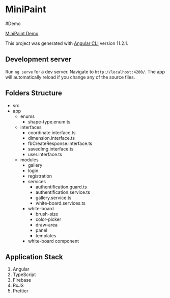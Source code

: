 # MiniPaint

#Demo 
<p><a href="https://rustamlevkovski.github.io/Innowise-lab-internship-Level-2-Mini-paint/">MiniPaint Demo</a> </p>

This project was generated with [Angular CLI](https://github.com/angular/angular-cli) version 11.2.1.

## Development server

Run `ng serve` for a dev server. Navigate to `http://localhost:4200/`. The app will automatically reload if you change any of the source files.

## Folders Structure 

+ src 
+ app 
  +  enums
     +  shape-type.enum.ts 
  +  interfaces
     + coordinate.interface.ts
     + dimension.interface.ts
     + fbCreateResponse.interface.ts
     + savedImg.interface.ts
     + user.interface.ts
  +  modules
     + gallery
     + login
     + registration
     + services
         +  authentification.guard.ts
         +  authentification.service.ts
         +  gallery.service.ts
         +  white-board.services.ts
     + white-board
         + brush-size
         + color-picker
         + draw-area
         + panel
         + templates
     + white-board component

## Application Stack
1. Angular
2. TypeScript
3. Firebase
4. RxJS
5. Prettier



